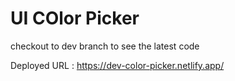 # UI COlor Picker

checkout to dev branch to see the latest code

Deployed URL : https://dev-color-picker.netlify.app/
